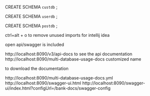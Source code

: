 
CREATE SCHEMA `custdb` ;

CREATE SCHEMA `userdb` ;

CREATE SCHEMA `postdb` ;

ctrl+alt + o  to remove unused imports for intellij idea

open api/swagger is included

http://localhost:8090/v3/api-docs   to see the api documentation
http://localhost:8090/multi-database-usage-docs  customized name

to download the documentation

http://localhost:8090/multi-database-usage-docs.yml
http://localhost:8090/swagger-ui.html
http://localhost:8090/swagger-ui/index.html?configUrl=/bank-docs/swagger-config